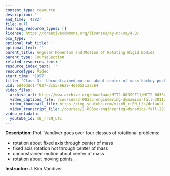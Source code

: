 ```yaml
---
content_type: resource
description: ''
end_time: '4282'
file: null
learning_resource_types: []
license: https://creativecommons.org/licenses/by-nc-sa/4.0/
ocw_type: ''
optional_tab_title: ''
optional_text: ''
parent_title: Angular Momentum and Motion of Rotating Rigid Bodies
parent_type: CourseSection
related_resources_text: ''
resource_index_text: ''
resourcetype: Video
start_time: '1957'
title: 'Class 3:  Unconstrained motion about center of mass-hockey puck example'
uid: bd4eddc1-f927-2c55-6629-4d90521a7564
video_files:
  archive_url: http://www.archive.org/download/MIT2.003SCF11/MIT2_003SCF11_lec12_300k.mp4
  video_captions_file: /courses/2-003sc-engineering-dynamics-fall-2011/da9d6540de235f5eb54c75de3f4968c0_mB_rrEN_Ltc.vtt
  video_thumbnail_file: https://img.youtube.com/vi/mB_rrEN_Ltc/default.jpg
  video_transcript_file: /courses/2-003sc-engineering-dynamics-fall-2011/802d90dce2038a8b7397a5fb02f3be9a_mB_rrEN_Ltc.pdf
video_metadata:
  youtube_id: mB_rrEN_Ltc
---
```


**Description:** Prof. Vandiver goes over four classes of rotational problems:

*   rotation about fixed axis through center of mass
*   fixed axis rotation not through center of mass
*   unconstrained motion about center of mass
*   rotation about moving points.

**Instructor:** J. Kim Vandiver

